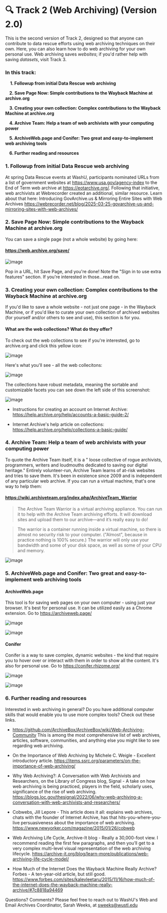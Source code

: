 # 🔍 Track 2 (Web Archiving) (Version 2.0)

This is the second version of Track 2, designed so that anyone can contribute to data rescue efforts using web archiving techniques on their own. Here, you can also learn how to do web archiving for your own personal use. Web archiving saves <i>websites</i>; if you'd rather help with saving <i>datasets</i>, visit Track 3.

### In this track:

&nbsp;&nbsp;&nbsp;&nbsp;<b>1. Followup from initial Data Rescue web archiving <p>
&nbsp;&nbsp;&nbsp;&nbsp;2. Save Page Now: Simple contributions to the Wayback Machine at archive.org <p>
&nbsp;&nbsp;&nbsp;&nbsp;3. Creating your own collection: Complex contributions to the Wayback Machine at archive.org <p>
&nbsp;&nbsp;&nbsp;&nbsp;4. Archive Team: Help a team of web archivists with your computing power<p>
&nbsp;&nbsp;&nbsp;&nbsp;5. ArchiveWeb.page and Conifer: Two great and easy-to-implement web archiving tools<p>
&nbsp;&nbsp;&nbsp;&nbsp;6. Further reading and resources</b>

### 1. Followup from initial Data Rescue web archiving
At spring Data Rescue events at WashU, participants nominated URLs from a list of government websites at https://www.usa.gov/agency-index to the End of Term web archive at https://eotarchive.org/. Following that initiative, web archivists at Webrecorder created an additional, similar resource. Learn about that here: 
Introducing GovArchive.us & Mirroring Entire Sites with Web Archives 
https://webrecorder.net/blog/2025-03-25-govarchive-us-and-mirroring-sites-with-web-archives/


### 2. Save Page Now: Simple contributions to the Wayback Machine at archive.org
You can save a single page (not a whole website) by going here:

   #### https://web.archive.org/save/

   ![image](https://github.com/user-attachments/assets/55bd7d5e-e19c-4e62-89e8-34e9235eb5c6)

Pop in a URL, hit Save Page, and you're done!
Note the "Sign in to use extra features" section. If you're interested in those...read on.

### 3. Creating your own collection: Complex contributions to the Wayback Machine at archive.org

If you'd like to save a whole website - not just one page - in the Wayback Machine, or if you'd like to curate your own collection of archived websites (for yourself and/or others to see and use), this section is for you. 

#### What are the web collections? What do they offer?

To check out the web collections to see if you're interested, go to archive.org and click this yellow icon: 

![image](https://github.com/user-attachments/assets/2968ad66-3850-44c8-a0fd-df3561b5bb5d)

Here's what you'll see - all the web collecitons: 

![image](https://github.com/user-attachments/assets/b6ceb768-faea-4457-9718-6776260ae628)

The collections have robust metadata, meaning the sortable and customizable facets you can see down the left side of this screenshot: 

![image](https://github.com/user-attachments/assets/0dbdb31f-8604-4f93-8d20-a1ae30480a86)



- Instructions for creating an account on Internet Archive: https://help.archive.org/help/accounts-a-basic-guide-2/

- Internet Archive's help article on collections: https://help.archive.org/help/collections-a-basic-guide/




### 4. Archive Team: Help a team of web archivists with your computing power

To quote the Archive Team itself, it is a " loose collective of rogue archivists, programmers, writers and loudmouths dedicated to saving our digital heritage." Entirely volunteer-run, Archive Team learns of at-risk websites and tries to save them. It's been in existence since 2009 and is independent of any particular web archive. If you can run a virtual machine, that's one way to help them:

#### https://wiki.archiveteam.org/index.php/ArchiveTeam_Warrior

> The Archive Team Warrior is a virtual archiving appliance. You can run it to help with the Archive Team archiving efforts. It will download sites and upload them to our archive—and it’s really easy to do!

> The warrior is a container running inside a virtual machine, so there is almost no security risk to your computer. ("Almost", because in practice nothing is 100% secure.) The warrior will only use your bandwidth and some of your disk space, as well as some of your CPU and memory. 

![image](https://github.com/user-attachments/assets/e5fa6abf-456c-4bf0-8840-ca0bfcc507ee)



### 5. ArchiveWeb.page and Conifer: Two great and easy-to-implement web archiving tools
 
#### ArchiveWeb.page
This tool is for saving web pages on your own computer - using just your browser. It's best for personal use. It can be utilized easily as a Chrome extension. Go to https://archiveweb.page/ 

![image](https://github.com/user-attachments/assets/d3cdc03c-2633-4bab-8d16-addc2db4db47)


![image](https://github.com/user-attachments/assets/c61fdbd4-ab88-4766-a254-577514222dac)

#### Conifer
Conifer is a way to save complex, dynamic websites - the kind that require you to hover over or interact with them in order to show all the content. It's also for personal use. Go to https://conifer.rhizome.org/


![image](https://github.com/user-attachments/assets/6a6f7330-47b2-4b53-829c-0b948304cfe1)

![image](https://github.com/user-attachments/assets/b8c471ff-a086-4b68-9c9c-796af17ca462)



### 6. Further reading and resources

Interested in web archiving in general? Do you have additional computer skills that would enable you to use more complex tools? Check out these links.


- https://github.com/ArchiveBox/ArchiveBox/wiki/Web-Archiving-Community
This is among the most comprehensive list of web archives, articles, software, communities, and anything else you might like to see regarding web archiving.

- On the Importance of Web Archiving by Michele C. Weigle - Excellent introductory article. https://items.ssrc.org/parameters/on-the-importance-of-web-archiving/ 

- Why Web Archiving?: A Conversation with Web Archivists and Researchers, on the Library of Congress blog, Signal - A take on how web archiving is being practiced, players in the field, scholarly uses, significance of the rise of web archiving. https://blogs.loc.gov/thesignal/2022/06/why-web-archiving-a-conversation-with-web-archivists-and-researchers/ 

- Cobwebs, Jill Lepore - This article does it all: explains web archives, chats with the founder of Internet Archive, has that hits-you-where-you-live persuasiveness about the importance of web archiving. https://www.newyorker.com/magazine/2015/01/26/cobweb  

- Web Archiving Life Cycle, Archive-It blog - Really a 30,000-foot view. I recommend reading the first few paragraphs, and then you’ll get to a very complex multi-level visual representation of the web archiving lifecycle. https://archive-it.org/blog/learn-more/publications/web-archiving-life-cycle-model/ 

- How Much of the Internet Does the Wayback Machine Really Archive? Forbes - A ten-year-old article, but still good. https://www.forbes.com/sites/kalevleetaru/2015/11/16/how-much-of-the-internet-does-the-wayback-machine-really-archive/#7c8818a94469 


Questions? Comments? Please feel free to reach out to WashU's Web and Email Archives Coordinator, Sarah Weeks, at sweeks@wustl.edu


